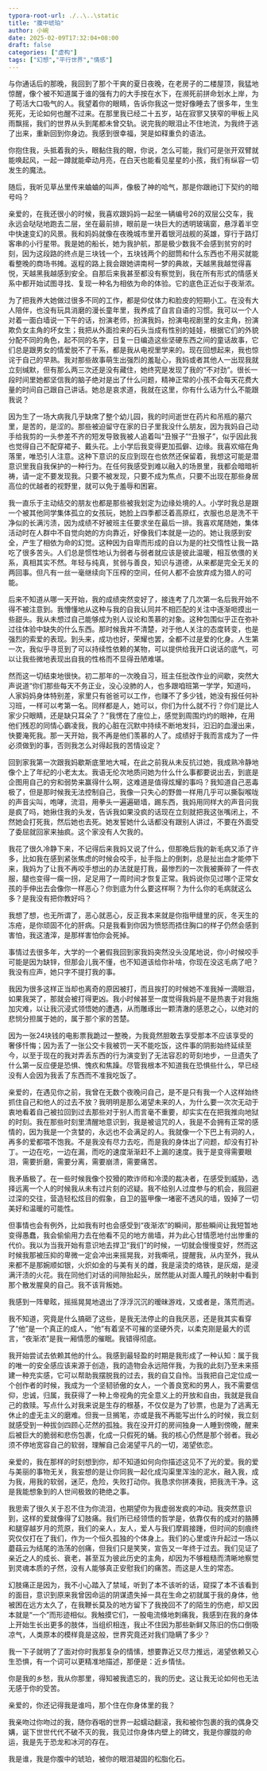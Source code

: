 ```yaml
---
typora-root-url: ./..\..\static
title: "腹中琥珀"
author: 小碗
date: 2025-02-09T17:32:04+08:00
draft: false
categories: ["虚构"]
tags: ["幻想","平行世界","情感"]
---
```


与你通话后的那晚，我回到了那个干爽的夏日夜晚，在老房子的二楼屋顶，我猛地惊醒，像个被不知道属于谁的强有力的大手按在水下，在濒死前拼命划水上岸，为了苟活大口吸气的人。我望着你的眼睛，告诉你我这一觉好像睡去了很多年，生生死死，无论如何也醒不过来。在那里我已经二十五岁，站在寂寥又狭窄的甲板上风雨飘摇，我们的世界从头到尾都未曾交轨。说完我的眼泪止不住地流，为我终于逃了出来，重新回到你身边。我感到很幸福，哭是如释重负的语法。

你抱住我，头抵着我的头，眼黏住我的眼，你说，怎么可能，我们可是张开双臂就能唤起风，一起一蹲就能牵动月亮，在白天也能看见星星的小孩，我们有纵容一切发生的魔法。

随后，我听见草丛里传来蛐蛐的叫声，像极了神的哈气，那是你跟祂订下契约的暗号吗？

亲爱的，在我还很小的时候，我喜欢跟妈妈一起坐一辆编号26的双层公交车，我永远会哒哒地跑去二层，坐在最前排，眼前是一块巨大的透明玻璃窗，悬浮着半空中快速变幻的风景。我和妈妈就像在夜晚城市里开着银河战舰的英雄，穿行于路灯客串的小行星带。我是她的船长，她为我护航，那是极少数我不会感到贫穷的时刻，因为这段路的终点是三块钱一个，五块钱两个的甜筒和什么东西也不用买就能看整晚的商场书摊。返程的路上我会跟她讲南柯一梦的典故，天越黑我越觉得喜悦，天越黑我越感到安全。自那后来我甚至都没有察觉到，我在所有形式的情感关系中都开始试图寻找、复现一种名为相依为命的体验。它的底色正近似于夜渐浓。

为了把我养大她做过很多不同的工作，都是仰仗体力和脸皮的短期小工。在没有大人陪伴，也没有玩具消磨的漫长童年里，我养成了自言自语的习惯。我可以一个人对着一面白墙说一下午的话，扮演老师，扮演我妈，扮演电视剧里的女主角，扮演欺负女主角的坏女生；我把从外面捡来的石头当成有性别的娃娃，根据它们的外貌分配不同的角色，起不同的名字，日复一日编造这些坚硬东西之间的童话故事，它们总是跟男女的情爱脱不了干系，都是我从电视里学来的。现在回想起来，我也惊诧于自己的早熟。我对那些故事萌生出强烈的羞耻心，我妈或者其他人一出现我就立刻缄默，但有那么两三次还是没有藏住，她终究是发现了我的“不对劲”。很长一段时间里她都坚信我的脑子绝对是出了什么问题，精神正常的小孩不会每天花费大量的时间自己跟自己讲话。她总是哀求道，我就在这里，你有什么话为什么不能跟我说？

因为生了一场大病我几乎缺席了整个幼儿园，我的时间逝世在药片和吊瓶的墓穴里，是苦的，是涩的。那些被迫留守在家的日子里我没什么朋友，因为我妈自己动手给我剪的一头参差不齐的短发导致我被人追着叫“丑猴子”“丑猴子”，似乎因此我也觉得自己不配穿裙子、戴头花。上小学后我变得更加孤僻、边缘。我喜欢缩在角落里，唯恐引人注意。这种下意识的反应到现在也依然还保留着，我想这可能是潜意识里我自我保护的一种行为。在任何我感受到难以融入的场景里，我都会暗暗祈祷，请一定不要发现我。只要不被发现，只要不成为焦点，只要不出现在那些身居高位的优越者的视野里，就可以免于羞辱和困窘。

我一直乐于主动结交的朋友也都是那些被我划定为边缘处境的人。小学时我总是跟一个被其他同学集体孤立的女孩玩，她脸上四季都泛着高原红，衣服也总是洗不干净似的长满污渍，因为成绩不好被班主任要求坐在最后一排。我喜欢尾随她，集体活动时在人群中不自觉向她的方向靠近，好像我们本就是一边的。她让我感到安全，产生了相依为命的幻觉。这种因为自卑而形成的自以为是的社交惰性让我一路吃了很多苦头。人们总是惯性地认为弱者与弱者就应该是彼此温暖，相互依偎的关系，真相其实不然。年轻与纯真，贫弱与善良，知识与道德，从来都是完全无关的两回事。但凡有一丝一毫继续向下压榨的空间，任何人都不会放弃成为猎人的可能。

后来不知道从哪一天开始，我的成绩突然变好了，接连考了几次第一名后我开始不得不被注意到。我懵懂地从这种与我的自我认同并不相匹配的关注中逐渐咂摸出一些甜头。我从未想过自己能够成为别人议论和羡慕的对象。这种包围似乎正在弥补过往体验中缺失的什么东西。那时候我并不清楚，对于他人关注的态度转变，也是强烈的索爱的表现。到头来，成功也好，荣耀也罢，全都不过是爱的化身。人生第一次，我似乎寻觅到了可以持续性依赖的某物，可以提供给我开口说话的底气，可以让我些微地表现出自我的性格而不显得丑陋难堪。

然而这一切结束地很快。初二那年的一次晚自习，班主任批改作业的间歇，突然大声说道“你们那些每天不务正业，没心没肺的人，也多跟咱班第一学学，知道吗，人家妈妈身体特别差，家里只有爸爸可以工作，也赚不了多少钱，她没有报任何补习班，一样可以考第一名。同样都是人，她可以，你们为什么就不行？你们是比人家少只眼睛，还是缺只耳朵了？”我愣在了座位上，感觉到周围灼灼的眼神，在用他们残忍的同情心霸凌我，我的心脏在沉默中持续不断地发抖，汩汩的血漫出来，快要淹死我。那一天开始，我不再是他们羡慕的人了。成绩好于我而言成为了一件必须做到的事，否则我怎么对得起我的苦情设定？

回到家我第一次跟我妈歇斯底里地大喊，在此之前我从未反抗过她，我成熟冷静地像个上了年纪的小老太太。我语无伦次地质问她为什么什么事都要说出去，到底是企图用自己的穷和弱势来赢得什么啊，这难道是值得炫耀的事吗？我知道自己恶毒极了，但是那时候我无法控制自己，我像一只失心的野兽一样用几乎可以撕裂喉咙的声音尖叫，咆哮，流泪，用拳头一遍遍砸墙，踢东西，我妈用同样大的声音问我是疯了吗，她揪住我的头发，告诉我如果没疯的话现在立刻就把我这张嘴闭上，不然她会打死我，然后她也去死。她发誓她什么话都没有跟别人讲过，不要在外面受了委屈就回家来抽疯。这个家没有人欠我的。

我花了很久冷静下来，不记得后来我妈又说了什么，但那晚后我的新毛病又添了许多，比如我在感到紧张焦虑的时候会咬手，扯手指上的倒刺，总是扯出血才能停下来，我妈为了让我不再咬手想出的办法就是打我，最惨烈的一次我被撕碎了一件衣服，腿也变得一瘸一拐，足足用了一周时间才恢复正常。我妈说你见过哪个正常女孩的手伸出去会像你一样恶心？你到底为什么要这样啊？为什么你的毛病就这么多？是我没有把你教好吗？

我想了想，也无所谓了，恶心就恶心，反正我本来就是你指甲缝里的灰，冬天生的冻疮，是你顽固不化的肝病。只是我看到你因为愤怒而捂住胸口的样子仍然会感到害怕，我这渣滓，是那样害怕你会死掉。

事情过去很多年，大学的一个暑假我回到家我妈突然没头没尾地说，你小时候咬手可能是因为缺锌，但那会儿我不懂，也不知道该给你补啥，你现在没这毛病了吧？我没有应声，她只字不提打我的事。

我因为很多这样正当却也离奇的原因被打，而且挨打的时候她不准我掉一滴眼泪，如果我哭了，那就会被打得更凶。我小时候甚至一度觉得我妈是不是热衷于对我施加灾难，以让我沉浸式领悟她的遭遇，从而雕琢出一颗清澈的感恩之心，以绝对的悲悯分担属于她的，属于那个家的苦楚。

因为一张24块钱的电影票我跪过一整晚，为我竟然胆敢去享受那本不应该享受的奢侈忏悔；因为丢了一张公交卡我被罚一天不能吃饭，这件事的阴影始终延续至今，以至于现在的我对弄丢东西的行为演变到了无法容忍的苛刻地步，一旦遗失了什么第一反应便是恐惧、愧疚和焦躁。尽管我根本不知道我在恐惧些什么，早已经没有人会因为我丢了东西而不准我吃饭了。

亲爱的，在遇见你之前，我曾在无数个夜晚问自己，是不是只有我一个人这样始终抓住自己和他人的过去不放？我明明是那么渴望未来的人，为什么要一次次无动于衷地看着自己被拉回到过去那些对于别人而言毫不重要，却实实在在把我推向地狱的时刻。我在那些时刻里清醒地意识到，我是被诅咒的人，我是不会拥有正常的感情的，因为我是一个贪婪的，永远也不会满足的人。我就像一个下巴上有洞的人，再多的爱都喂不饱我。不是我没有尽力去吃，而是我的身体出了问题，却没有打补丁。一边在吃，一边在漏，而吃的速度渐渐赶不上漏的速度。我于是变得需要眼泪，需要折磨，需要分离，需要崩溃，需要痛苦。

我矛盾极了。在一些时候我像个狡猾的欺诈师和冷漠的裁决者，在感受到威胁，选择远离一个人的时候我从未有过片刻的迟疑。我不给别人过度参与的机会，我回避过深的交往，营造轻松炫目的假象，自卫的盔甲像一堵密不透风的墙，毁掉了一切美好和温暖的可能性。

但事情也会有例外，比如我有时也会感受到“夜渐浓”的瞬间，那些瞬间让我短暂地变得愚蠢，我会偷偷用力去在他看不见的地方凿墙，并为此心甘情愿地付出惨重的代价。我以为当我开始有意识地去捍卫“我们”的时候，一切就会慢慢变好，然而这时候我那被压抑的卑微一定会冲出来摇晃我，对我嘶吼，提醒我，从内至外，我从来都不是那婉顺如银，火炽如金的与美有关的雌，我是滚烫的烙铁，是灰烟，是浸满汗渍的火花。我在同他们对话的间隙抬起头，居然能从对面人瞳孔的映射中看到那个散发腥臭的自己。我不该背叛她。

我感到一阵晕眩，摇摇晃晃地退出了浮浮沉沉的暧昧游戏，又或者是，落荒而逃。

我不知道，究竟是什么搞砸了这些，是我无法停止的自我厌恶，还是我其实看穿了“他”是一个真正的成人，“他”有着坚不可摧的坚硬外壳，以柔克刚是最大的谎言，“夜渐浓”是我一厢情愿的催眠。我错得彻底。

我开始尝试去依赖其他的什么。我感到最轻盈的时期是我形成了一种认知：属于我的唯一的安全感应该来源于创造，我的造物会永远陪伴我，为我的此刻乃至未来搭建一种充实感，它可以帮助我摆脱我的过去，我的自艾自怜。当我把自己定位成一个创作者的时候，我成为一个坚韧骄傲的女人，一个善良宽和的男人，我不需要信仰，忠诚，归属，我获得了一种上帝视角的完全意义上的开放和自由，我就是我自己的救赎。写点什么对我来说是生存的根基，不仅仅是为了钞票，也是为了逃离无休止的虚无主义的磨难。但我一旦搁笔，亦或是我不再能写出什么的时候，我立刻就感受到一种拔剑四顾心茫然的孤独。我在没开灯的房间独身一人睡到傍晚，醒来后被巨大的脆弱和悲伤包裹，化成一只假死的蛹。我的核心仍然是那个弱者。我必须不停地宽容自己的软弱，理解自己会渴望平凡的一切，渴望依恋。

亲爱的，我在那样的时刻想到你，却不知道如何向你描述这见不了光的爱。我的爱与美丽的事物无关，我妄想的是让你同我一起化成沟渠里浑浊的泥水，融入我，成为我，用我的软弱，迷茫，危险，失败打动你。我恳求你拼凑我，把我洗干净。这是我能想象到的人世间极致的艳绝之事。

我思索了很久关于忍不住为你流泪，也期望你为我虚弱发疯的冲动。我突然意识到，这样的爱就像得了幻肢痛。我们所已经领悟的哲学是，依靠仅有的成对的胳膊和腿穿越岁月的荒原，我们的亲人，友人，爱人与我们摩肩接踵，但时间的刻痕终究仅仅打在了我们，作为一个恒久孤独的个体身上。我们的心里或许升起过一场以蘑菇云为结尾的浩荡的创痛，但我们只是笑笑，宣告又一年终于过去。我们见证了亲近之人的成长、衰老，甚至互为彼此历史的主角，却因为不够粗糙而清晰地察觉到灵魂本质的孑然，没有人能够真正安慰我们的痛苦。而这是人生的常态。

幻肢痛正是因为，我不小心踏入了禁域，听到了本不该听的话，窥探了本不该看到的面目，意识到原来我曾因命运的阴谋遗失掉一具在生命之初就属于我的身体，他被困在远方太久了，在我鞭长莫及的地方留下了我挽回不了的陌生的伤疤，却又因本就是“一个”而形迹相似。我触摸它们，一股电流倏地刺痛我，我感到在我的身体上开始生长出更多的肢体，当组织相连，我止不住因为那些新鲜又陈旧的伤口倒吸凉气，人类原本的模样竟是这般，世界究竟还对我们隐瞒了多少？

我一下子就明了了面对你时我那复杂的情愫，想要靠近又尽力推远，渴望依赖又心生恐惧，有一个词可以更精准地描述，那便是：近乡情怯。

你是我的乡愁，我从你那里，得知被我遗忘的，我的历史。这让我无论如何也无法无感于你的受苦。

亲爱的，你还记得我是谁吗，那个住在你身体里的我？

我亲吻过你吻过的我，随你吞咽的世界一起蠕动翻滚，我和被你包裹的我的偶身交媾，诞下世世代代不破不灭的我，我见过你身体内壁上的碑文，我是你朦胧的命运，我是先于恐龙和冰河的存在。

我是谁，我是你腹中的琥珀，被你的眼泪凝固的松脂化石。





